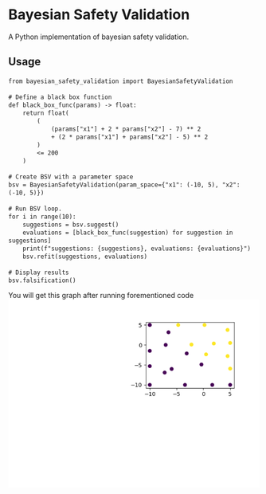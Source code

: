 # Bayesian Safety Validation
A Python implementation of bayesian safety validation.

## Usage
```pyhton
from bayesian_safety_validation import BayesianSafetyValidation

# Define a black box function
def black_box_func(params) -> float:
    return float(
        (
            (params["x1"] + 2 * params["x2"] - 7) ** 2
            + (2 * params["x1"] + params["x2"] - 5) ** 2
        )
        <= 200
    )

# Create BSV with a parameter space
bsv = BayesianSafetyValidation(param_space={"x1": (-10, 5), "x2": (-10, 5)})

# Run BSV loop.
for i in range(10):
    suggestions = bsv.suggest()
    evaluations = [black_box_func(suggestion) for suggestion in suggestions]
    print(f"suggestions: {suggestions}, evaluations: {evaluations}")
    bsv.refit(suggestions, evaluations)

# Display results
bsv.falsification()
```
You will get this graph after running forementioned code
![](./statics/bsv_example.png)
